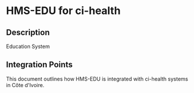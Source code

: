 # HMS-EDU for ci-health

## Description

Education System

## Integration Points

This document outlines how HMS-EDU is integrated with ci-health systems in Côte d'Ivoire.
